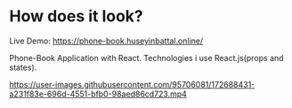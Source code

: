 # How does it look?
Live Demo: https://phone-book.huseyinbattal.online/

Phone-Book Application with React.
Technologies i use React.js(props and states).

https://user-images.githubusercontent.com/95706081/172688431-a231f83e-696d-4551-bfb0-98aed86cd723.mp4


